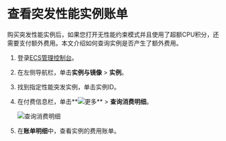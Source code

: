 # 查看突发性能实例账单

购买突发性能实例后，如果您打开无性能约束模式并且使用了超额CPU积分，还需要支付额外费用。本文介绍如何查询实例是否产生了额外费用。

1.  登录[ECS管理控制台](https://ecs.console.aliyun.com)。

2.  在左侧导航栏，单击**实例与镜像** \> **实例**。

3.  找到指定性能突发实例，单击实例ID。

4.  在付费信息栏，单击**![更多](https://static-aliyun-doc.oss-accelerate.aliyuncs.com/assets/img/zh-CN/5412873061/p176812.png)** \> **查询消费明细**。

    ![查询消费明细](https://static-aliyun-doc.oss-accelerate.aliyuncs.com/assets/img/zh-CN/6412873061/p46100.png)

5.  在**账单明细**中，查看实例的费用账单。


